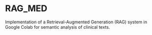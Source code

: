 # RAG_MED
Implementation of a Retrieval-Augmented Generation (RAG) system in Google Colab for semantic analysis of clinical texts.
